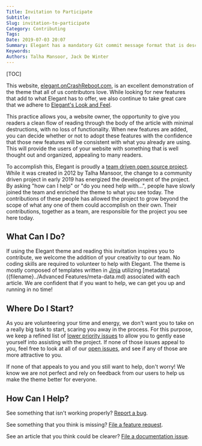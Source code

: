 ```yaml
---
Title: Invitation to Participate
Subtitle:
Slug: invitation-to-participate
Category: Contributing
Tags:
Date: 2019-07-03 20:07
Summary: Elegant has a mandatory Git commit message format that is described here.
Keywords:
Authors: Talha Mansoor, Jack De Winter
---
```


[TOC]

This website, [elegant.onCrashReboot.com](https://elegant.oncrashreboot.com),
is an excellent demonstration of the theme that all of us contributors love. While looking for
new features that add to what Elegant has to offer, we also continue to take great care that
we adhere to [Elegant's Look and Feel]({filename}./why-look-and-feel.md).

This practice allows you, a website owner, the opportunity to give you readers a clean flow of
reading through the body of the article with minimal destructions, with no loss of
functionality. When new features are added, you can decide whether or not to adopt these
features with the confidence that those new features will be consistent with what you already
are using. This will provide the users of your website with something that is well thought out
and organized, appealing to many readers.

To accomplish this, Elegant is proudly a
[team driven open source project]({filename}./community-driven-project.md).
While it was created in 2012 by Talha Mansoor, the change to a community driven project in
early 2019 has energized the development of the project. By asking "how can I help" or
"do you need help with...", people have slowly joined the team and enriched the theme to what
you see today. The contributions of these people has allowed the project to grow beyond the
scope of what any one of them could accomplish on their own. Their contributions, together as
a team, are responsible for the project you see here today.

## What Can I Do?

If using the Elegant theme and reading this invitation inspires you to contribute, we welcome
the addition of your creativity to our team. No coding skills are required to volunteer to
help with Elegant. The theme is mostly composed of templates written in
[Jinja](http://jinja.pocoo.org/) utilizing
[metadata]({filename}../Advanced Features/meta-data.md) associated with each article. We are
confident that if you want to help, we can get you up and running in no time!

## Where Do I Start?

As you are volunteering your time and energy, we don't want you to take on a really big task
to start, scaring you away in the process. For this purpose, we keep a refined list of
[lower priority issues](https://github.com/pelican-elegant/elegant/labels/pull%20request%20welcome)
to allow you to gently ease yourself into assisting with the project. If none of those
issues appeal to you, feel free to look at all of our
[open issues](https://github.com/Pelican-Elegant/elegant/issues?q=is:open+is:issue), and see
if any of those are more attractive to you.

If none of that appeals to you and you still want to help, don't worry! We know we are not
perfect and rely on feedback from our users to help us make the theme better for everyone.

## How Can I Help?

See something that isn't working properly?
[Report a bug](https://github.com/Pelican-Elegant/elegant/issues).

See something that you think is missing?
[File a feature request](https://github.com/Pelican-Elegant/elegant/issues).

See an article that you think could be clearer?
[File a documentation issue](https://github.com/Pelican-Elegant/elegant/issues).
